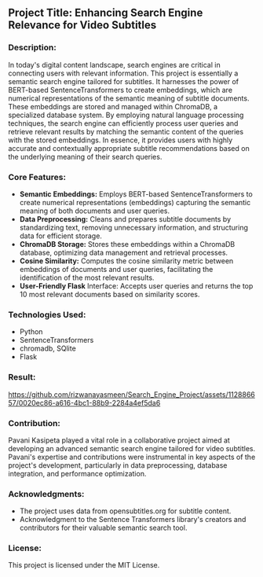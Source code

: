 <h2>Project Title: Enhancing Search Engine Relevance for Video Subtitles</h2>
<h3>Description:</h3>
In today's digital content landscape, search engines are critical in connecting users with relevant information. This project is essentially a semantic search engine tailored for subtitles. It harnesses the power of BERT-based SentenceTransformers to create embeddings, which are numerical representations of the semantic meaning of subtitle documents. These embeddings are stored and managed within ChromaDB, a specialized database system. By employing natural language processing techniques, the search engine can efficiently process user queries and retrieve relevant results by matching the semantic content of the queries with the stored embeddings. 
In essence, it provides users with highly accurate and contextually appropriate subtitle recommendations based on the underlying meaning of their search queries.

<h3>Core Features:</h3>
<ul>
<li><b>Semantic Embeddings:</b> Employs BERT-based SentenceTransformers to create numerical representations (embeddings) capturing the semantic meaning of both documents and user queries.</li>
<li><b>Data Preprocessing:</b> Cleans and prepares subtitle documents by standardizing text, removing unnecessary information, and structuring data for efficient storage.</li>
 <li><b>ChromaDB Storage:</b> Stores these embeddings within a ChromaDB database, optimizing data management and retrieval processes.</li> 
  <li><b>Cosine Similarity:</b> Computes the cosine similarity metric between embeddings of documents and user queries, facilitating the identification of the most relevant results.</li>
  <li><b>User-Friendly Flask</b> Interface: Accepts user queries and returns the top 10 most relevant documents based on similarity scores.</li>
</ul>
<h3>Technologies Used:</h3>
<ul>
<li>Python</li>
<li>SentenceTransformers</li>
<li>chromadb, SQlite</li>
<li>Flask</li>
</ul>
<h3>Result:</h3>


https://github.com/rizwanayasmeen/Search_Engine_Project/assets/112886657/0020ec86-a616-4bc1-88b9-2284a4ef5da6



<h3>Contribution:</h3>
Pavani Kasipeta played a vital role in a collaborative project aimed at developing an advanced semantic search engine tailored for video subtitles. Pavani's expertise and contributions were instrumental in key aspects of the project's development, particularly in data preprocessing, database integration, and performance optimization.



<h3>Acknowledgments:</h3>
<ul>
<li>The project uses data from opensubtitles.org for subtitle content.</li>
<li>Acknowledgment to the Sentence Transformers library's creators and contributors for their valuable semantic search tool.</li>
</ul>
<h3>License:</h3>
This project is licensed under the MIT License.
